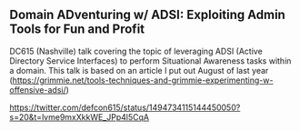## Domain ADventuring w/ ADSI: Exploiting Admin Tools for Fun and Profit

DC615 (Nashville) talk covering the topic of leveraging ADSI (Active Directory Service Interfaces) to perform Situational Awareness tasks within a domain. 
This talk is based on an article I put out August of last year (https://grimmie.net/tools-techniques-and-grimmie-experimenting-w-offensive-adsi/)

https://twitter.com/defcon615/status/1494734115144450050?s=20&t=lvme9mxXkkWE_JPp4l5CqA
